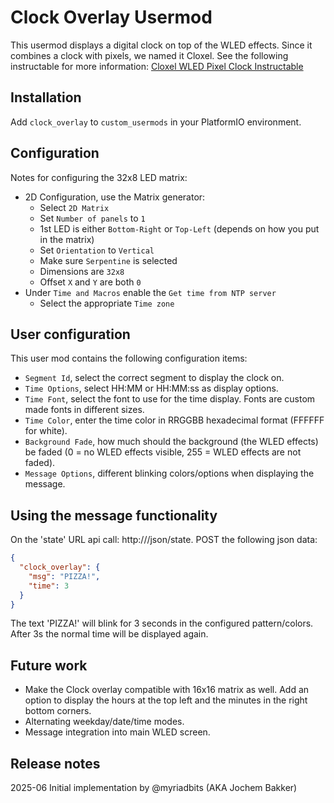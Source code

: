 # Clock Overlay Usermod
This usermod displays a digital clock on top of the WLED effects. Since it combines a clock with pixels, we named it Cloxel.
See the following instructable for more information:
[Cloxel WLED Pixel Clock Instructable](https://www.instructables.com/Cloxel-WLED-Pixel-Clock/)

## Installation 
Add `clock_overlay` to `custom_usermods` in your PlatformIO environment.

## Configuration
Notes for configuring the 32x8 LED matrix:
- 2D Configuration, use the Matrix generator:
  - Select `2D Matrix`
  - Set `Number of panels` to `1`
  - 1st LED is either `Bottom-Right` or `Top-Left` (depends on how you put in the matrix)
  - Set `Orientation` to `Vertical`
  - Make sure `Serpentine` is selected
  - Dimensions are `32x8`
  - Offset `X` and `Y` are both `0`
- Under `Time and Macros` enable the `Get time from NTP server`
  - Select the appropriate `Time zone`

## User configuration
This user mod contains the following configuration items:
- `Segment Id`, select the correct segment to display the clock on.
- `Time Options`, select HH:MM or HH:MM:ss as display options.
- `Time Font`, select the font to use for the time display. Fonts are custom made fonts in different sizes.
- `Time Color`, enter the time color in RRGGBB hexadecimal format (FFFFFF for white).
- `Background Fade`, how much should the background (the WLED effects) be faded (0 = no WLED effects visible, 255 = WLED effects are not faded).
- `Message Options`, different blinking colors/options when displaying the message.

## Using the message functionality
On the 'state' URL api call: http://<IP address or localname>/json/state.
POST the following json data:
```json
{
  "clock_overlay": {
    "msg": "PIZZA!",
    "time": 3
  }
}
```
The text 'PIZZA!' will blink for 3 seconds in the configured pattern/colors. After 3s the normal time will be displayed again.

## Future work
- Make the Clock overlay compatible with 16x16 matrix as well. Add an option to display the hours at the top left and the minutes in the right bottom corners.
- Alternating weekday/date/time modes.
- Message integration into main WLED screen.

## Release notes
2025-06 Initial implementation by @myriadbits (AKA Jochem Bakker)